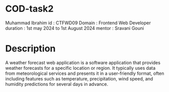 # COD-task2
Muhammad Ibrahim
id : CTFWD09
Domain : Frontend Web Developer
duration : 1st may 2024 to 1st August 2024
mentor : Sravani Gouni

# Description

A weather forecast web application is a software application that provides weather forecasts for a specific location or region. It typically uses data from meteorological services and presents it in a user-friendly format, often including features such as temperature, precipitation, wind speed, and humidity predictions for several days in advance.
